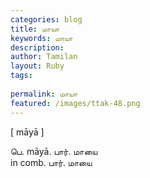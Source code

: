 ```yaml
---
categories: blog
title: மாயா
keywords: மாயா
description: 
author: Tamilan
layout: Ruby
tags: 
 
permalink: மாயா
featured: /images/ttak-48.png
---
```

  
[ māyā ]  
  
பெ. māyā. பார். மாயை  
in comb. பார். மாயை